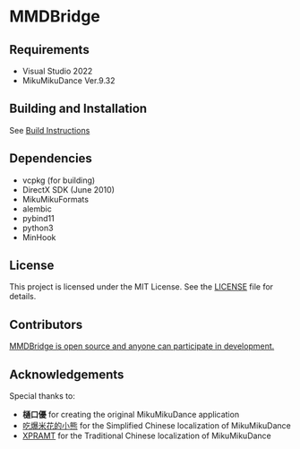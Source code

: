 # MMDBridge

## Requirements

* Visual Studio 2022
* MikuMikuDance Ver.9.32

## Building and Installation

See [Build Instructions](how_to_build.md)

## Dependencies

* vcpkg (for building)
* DirectX SDK (June 2010)
* MikuMikuFormats
* alembic
* pybind11
* python3
* MinHook

## License

This project is licensed under the MIT License. See the [LICENSE](LICENSE) file for details.

## Contributors

[MMDBridge is open source and anyone can participate in development.](https://github.com/rintrint/mmdbridge/graphs/contributors)

## Acknowledgements

Special thanks to:

* **樋口優** for creating the original MikuMikuDance application
* [吃爆米花的小熊](https://github.com/walogia) for the Simplified Chinese localization of MikuMikuDance
* [XPRAMT](https://github.com/XPRAMT) for the Traditional Chinese localization of MikuMikuDance
